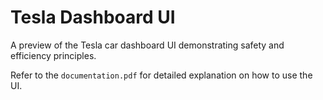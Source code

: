 # Tesla Dashboard UI

A preview of the Tesla car dashboard UI demonstrating safety and efficiency principles. 

Refer to the `documentation.pdf` for detailed explanation on how to use the UI.
